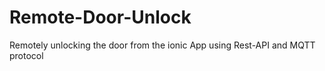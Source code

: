 # Remote-Door-Unlock
Remotely unlocking the door from the ionic App using Rest-API and MQTT protocol
